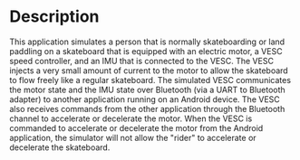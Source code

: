 # Description

This application simulates a person that is normally skateboarding or land paddling on a skateboard that is equipped with an electric motor, a VESC speed controller, and an IMU that is connected to the VESC. The VESC injects a very small amount of current to the motor to allow the skateboard to flow freely like a regular skateboard.  The simulated VESC communicates the motor state and the IMU state over Bluetooth (via a UART to Bluetooth adapter) to another application running on an Android device.  The VESC also receives commands from the other application through the Bluetooth channel to accelerate or decelerate the motor.  When the VESC is commanded to accelerate or decelerate the motor from the Android application, the simulator will not allow the "rider" to accelerate or decelerate the skateboard.